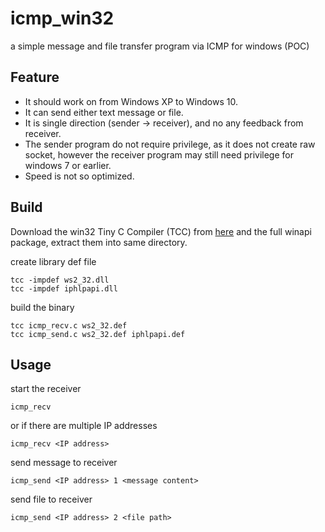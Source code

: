 # icmp_win32
a simple message and file transfer program via ICMP for windows (POC)

## Feature
- It should work on from Windows XP to Windows 10.
- It can send either text message or file.
- It is single direction (sender -> receiver), and no any feedback from receiver.
- The sender program do not require privilege, as it does not create raw socket, however the receiver program may still need privilege for windows 7 or earlier.
- Speed is not so optimized.

## Build
Download the win32 Tiny C Compiler (TCC) from [here](https://savannah.nongnu.org/projects/tinycc) and the full winapi package, extract them into same directory.

create library def file

    tcc -impdef ws2_32.dll
    tcc -impdef iphlpapi.dll

build the binary

    tcc icmp_recv.c ws2_32.def
    tcc icmp_send.c ws2_32.def iphlpapi.def

## Usage

start the receiver

    icmp_recv

or if there are multiple IP addresses

    icmp_recv <IP address>

send message to receiver

    icmp_send <IP address> 1 <message content>

send file to receiver

    icmp_send <IP address> 2 <file path>

